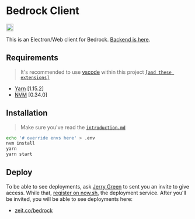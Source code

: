 # Bedrock Client

[<img height="20" alt="CircleCI" target="_blank" src="https://circleci.com/gh/prometheonsystems/bedrock-client2.svg?style=shield&circle-token=05d1586190f934f95d9337630ac88c2e64fa2efd" />](https://circleci.com/gh/prometheonsystems/bedrock-client2)

This is an Electron/Web client for Bedrock. [Backend is here](https://github.com/prometheonsystems/bedrock-backend).

## Requirements

> It's recommended to use [vscode](https://code.visualstudio.com/) within this project [`[and these extensions]`](wiki/vscode-recommendations.md)

- [Yarn](https://yarnpkg.com/en/docs/install) [1.15.2]
- [NVM](https://github.com/nvm-sh/nvm/blob/master/README.md#install--update-script) [0.34.0]

## Installation

> Make sure you've read the [`introduction.md`](/wiki/introduction.md)

```bash
echo '# override envs here' > .env
nvm install
yarn
yarn start
```

## Deploy

To be able to see deployments, ask [Jerry Green](https://t.me/jerrygreen) to sent you an invite to give access. While that, [register on now.sh](https://zeit.co/github-setup), the deployment service. After you'll be invited, you will be able to see deployments here:

- [zeit.co/bedrock](https://zeit.co/bedrock)
